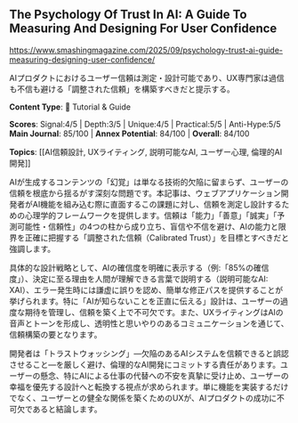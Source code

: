 ## The Psychology Of Trust In AI: A Guide To Measuring And Designing For User Confidence

https://www.smashingmagazine.com/2025/09/psychology-trust-ai-guide-measuring-designing-user-confidence/

AIプロダクトにおけるユーザー信頼は測定・設計可能であり、UX専門家は過信も不信も避ける「調整された信頼」を構築すべきだと提示する。

**Content Type**: 📖 Tutorial & Guide

**Scores**: Signal:4/5 | Depth:3/5 | Unique:4/5 | Practical:5/5 | Anti-Hype:5/5
**Main Journal**: 85/100 | **Annex Potential**: 84/100 | **Overall**: 84/100

**Topics**: [[AI信頼設計, UXライティング, 説明可能なAI, ユーザー心理, 倫理的AI開発]]

AIが生成するコンテンツの「幻覚」は単なる技術的欠陥に留まらず、ユーザーの信頼を根底から揺るがす深刻な問題です。本記事は、ウェブアプリケーション開発者がAI機能を組み込む際に直面するこの課題に対し、信頼を測定し設計するための心理学的フレームワークを提供します。信頼は「能力」「善意」「誠実」「予測可能性・信頼性」の4つの柱から成り立ち、盲信や不信を避け、AIの能力と限界を正確に把握する「調整された信頼（Calibrated Trust）」を目標とすべきだと強調します。

具体的な設計戦略として、AIの確信度を明確に表示する（例:「85%の確信度」）、決定に至る理由を人間が理解できる言葉で説明する（説明可能なAI: XAI）、エラー発生時には謙虚に誤りを認め、簡単な修正パスを提供することが挙げられます。特に「AIが知らないことを正直に伝える」設計は、ユーザーの過度な期待を管理し、信頼を築く上で不可欠です。また、UXライティングはAIの音声とトーンを形成し、透明性と思いやりのあるコミュニケーションを通じて、信頼構築の要となります。

開発者は「トラストウォッシング」—欠陥のあるAIシステムを信頼できると誤認させること—を厳しく避け、倫理的なAI開発にコミットする責任があります。ユーザーの懸念、特にAIによる仕事の代替への不安を真摯に受け止め、ユーザーの幸福を優先する設計へと転換する視点が求められます。単に機能を実装するだけでなく、ユーザーとの健全な関係を築くためのUXが、AIプロダクトの成功に不可欠であると結論します。